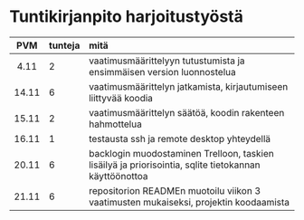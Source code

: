# Tuntikirjanpito harjoitustyöstä

| PVM         | tunteja     | mitä    |
| :---------: | :---------  |:------- |
| 4.11        | 2           | vaatimusmäärittelyyn tutustumista ja ensimmäisen version luonnostelua |
| 14.11       | 6           | vaatimusmäärittelyn jatkamista, kirjautumiseen liittyvää koodia |
| 15.11       | 2           | vaatimusmäärittelyn säätöä, koodin rakenteen hahmottelua |
| 16.11       | 1           | testausta ssh ja remote desktop yhteydellä |
| 20.11       | 6           | backlogin muodostaminen Trelloon, taskien lisäilyä ja priorisointia, sqlite tietokannan käyttöönottoa |
| 21.11       | 6           | repositorion READMEn muotoilu viikon 3 vaatimusten mukaiseksi, projektin koodaamista |
